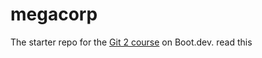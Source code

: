 # megacorp

The starter repo for the [Git 2 course](https://www.boot.dev/learn/learn-git-2) on Boot.dev.
read this